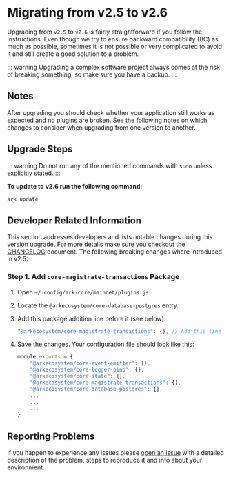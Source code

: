 # Migrating from v2.5 to v2.6

Upgrading from `v2.5` to `v2.6` is fairly straightforward if you follow the instructions. Even though we try to ensure backward compatibility (BC) as much as possible, sometimes it is not possible or very complicated to avoid it and still create a good solution to a problem.

::: warning
Upgrading a complex software project always comes at the risk of breaking something, so make sure you have a backup.
:::

## Notes

After upgrading you should check whether your application still works as expected and no plugins are broken. See the following notes on which changes to consider when upgrading from one version to another.

## Upgrade Steps

::: warning
Do not run any of the mentioned commands with `sudo` unless explicitly stated.
:::

**To update to v2.6 run the following command:**

```bash
ark update
```

## Developer Related Information

This section addresses developers and lists notable changes during this version upgrade. For more details make sure you checkout the [CHANGELOG](https://github.com/ArkEcosystem/core/blob/master/CHANGELOG.md) document. The following breaking changes where introduced in v2.5:

### Step 1. Add `core-magistrate-transactions` Package

1. Open `~/.config/ark-core/mainnet/plugins.js`
2. Locate the `@arkecosystem/core-database-postgres` entry.
3. Add this package addition line before it (see below):

   ```js
   "@arkecosystem/core-magistrate-transactions": {}, // Add this line before it
   ```

4. Save the changes. Your configuration file should look like this:

   ```js
   module.exports = {
       "@arkecosystem/core-event-emitter": {},
       "@arkecosystem/core-logger-pino": {},
       "@arkecosystem/core-state": {},
       "@arkecosystem/core-magistrate-transactions": {},
       "@arkecosystem/core-database-postgres": {},
       ...
       ...
       ...
   }
   ```

## Reporting Problems

If you happen to experience any issues please [open an issue](https://github.com/ARKEcosystem/core/issues/new?template=Bug_report.md) with a detailed description of the problem, steps to reproduce it and info about your environment.
